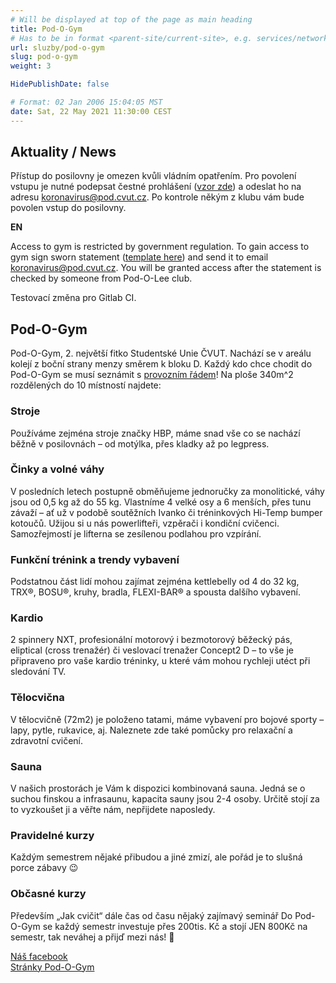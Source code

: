 ```yaml
---
# Will be displayed at top of the page as main heading
title: Pod-O-Gym
# Has to be in format <parent-site/current-site>, e.g. services/network (notice missing slash at the beginning)
url: sluzby/pod-o-gym
slug: pod-o-gym
weight: 3

HidePublishDate: false

# Format: 02 Jan 2006 15:04:05 MST
date: Sat, 22 May 2021 11:30:00 CEST
---
```


## Aktuality / News

Přístup do posilovny je omezen kvůli vládním opatřením. Pro povolení vstupu je nutné podepsat čestné prohlášení ([vzor zde](https://cloud.pod.cvut.cz/index.php/s/eaTN5iL4KRtmFyy)) a odeslat ho na adresu <koronavirus@pod.cvut.cz>. Po kontrole někým z klubu vám bude povolen vstup do posilovny.

**EN**

Access to gym is restricted by government regulation. To gain access to gym sign sworn statement ([template here](https://cloud.pod.cvut.cz/index.php/s/eaTN5iL4KRtmFyy)) and send it to email <koronavirus@pod.cvut.cz>. You will be granted access after the statement is checked by someone from Pod-O-Lee club.

Testovací změna pro Gitlab CI.

## Pod-O-Gym

Pod-O-Gym, 2. největší fitko Studentské Unie ČVUT. Nachází se v areálu kolejí z boční strany menzy směrem k bloku D.
Každý kdo chce chodit do Pod-O-Gym se musí seznámit s [provozním řádem](https://gym.pod.cvut.cz/provozni_rad.pdf)!
Na ploše 340m^2 rozdělených do 10 místností najdete:

### Stroje

Používáme zejména stroje značky HBP, máme snad vše co se nachází běžně v posilovnách – od motýlka, přes kladky až po legpress.

### Činky a volné váhy

V posledních letech postupně obměňujeme jednoručky za monolitické, váhy jsou od 0,5 kg až do 55 kg. Vlastníme 4 velké osy a 6 menších, přes tunu závaží – ať už v podobě soutěžních Ivanko či tréninkových Hi-Temp bumper kotoučů. Užijou si u nás powerlifteři, vzpěrači i kondiční cvičenci. Samozřejmostí je lifterna se zesílenou podlahou pro vzpírání.

### Funkční trénink a trendy vybavení

Podstatnou část lidí mohou zajímat zejména kettlebelly od 4 do 32 kg, TRX®, BOSU®, kruhy, bradla, FLEXI-BAR® a spousta dalšího vybavení.

### Kardio

2 spinnery NXT, profesionální motorový i bezmotorový běžecký pás, eliptical (cross trenažér) či veslovací trenažer Concept2 D – to vše je připraveno pro vaše kardio tréninky, u které vám mohou rychleji utéct při sledování TV.

### Tělocvična

V tělocvičně (72m2) je položeno tatami, máme vybavení pro bojové sporty – lapy, pytle, rukavice, aj. Naleznete zde také pomůcky pro relaxační a zdravotní cvičení.

### Sauna

V našich prostorách je Vám k dispozici kombinovaná sauna. Jedná se o suchou finskou a infrasaunu, kapacita sauny jsou 2-4 osoby. Určitě stojí za to vyzkoušet ji a věřte nám, nepřijdete naposledy.

### Pravidelné kurzy

Každým semestrem nějaké přibudou a jiné zmizí, ale pořád je to slušná porce zábavy 😉

### Občasné kurzy

Především „Jak cvičit“ dále čas od času nějaký zajímavý seminář
Do Pod-O-Gym se každý semestr investuje přes 200tis. Kč a stojí JEN 800Kč na semestr, tak neváhej a přijď mezi nás! 🙂

[Náš facebook](https://www.facebook.com/podogym)\
[Stránky Pod-O-Gym](https://gym.pod.cvut.cz/)
